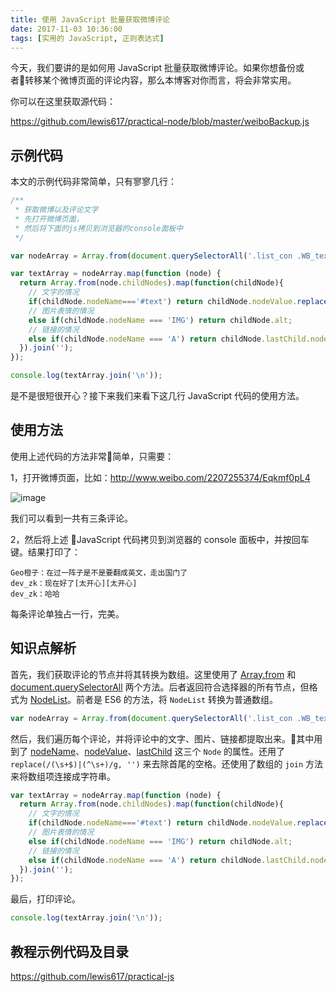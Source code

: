 ```yaml
---
title: 使用 JavaScript 批量获取微博评论
date: 2017-11-03 10:36:00
tags: [实用的 JavaScript, 正则表达式]
---
```


今天，我们要讲的是如何用 JavaScript 批量获取微博评论。如果你想备份或者转移某个微博页面的评论内容，那么本博客对你而言，将会非常实用。

你可以在这里获取源代码：

<https://github.com/lewis617/practical-node/blob/master/weiboBackup.js>

<!--more-->

## 示例代码

本文的示例代码非常简单，只有寥寥几行：

```js
/**
 * 获取微博以及评论文字
 * 先打开微博页面，
 * 然后将下面的js拷贝到浏览器的console面板中
 */

var nodeArray = Array.from(document.querySelectorAll('.list_con .WB_text'));

var textArray = nodeArray.map(function (node) {
  return Array.from(node.childNodes).map(function(childNode){
    // 文字的情况
    if(childNode.nodeName==='#text') return childNode.nodeValue.replace(/(\s+$)|(^\s+)/g, '');
    // 图片表情的情况
    else if(childNode.nodeName === 'IMG') return childNode.alt;
    // 链接的情况
    else if(childNode.nodeName === 'A') return childNode.lastChild.nodeValue;
  }).join('');
});

console.log(textArray.join('\n'));
```

是不是很短很开心？接下来我们来看下这几行 JavaScript 代码的使用方法。

## 使用方法

使用上述代码的方法非常简单，只需要：

1，打开微博页面，比如：<http://www.weibo.com/2207255374/Eqkmf0pL4>

![image](https://ws1.sinaimg.cn/mw690/83900b4egy1fl4pa7prsyj20xo0qkq8m.jpg)

我们可以看到一共有三条评论。

2，然后将上述 JavaScript 代码拷贝到浏览器的 console 面板中，并按回车键。结果打印了：

```
Geo橙子：在过一阵子是不是要翻成英文，走出国门了
dev_zk：现在好了[太开心][太开心]
dev_zk：哈哈
```

每条评论单独占一行，完美。

## 知识点解析


首先，我们获取评论的节点并将其转换为数组。这里使用了 [Array.from](https://developer.mozilla.org/en-US/docs/Web/JavaScript/Reference/Global_Objects/Array/from) 和 [document.querySelectorAll](https://developer.mozilla.org/zh-CN/docs/Web/API/Document/querySelectorAll) 两个方法。后者返回符合选择器的所有节点，但格式为 [NodeList](https://developer.mozilla.org/en-US/docs/Web/API/NodeList)。前者是 ES6 的方法，将 `NodeList` 转换为普通数组。

```js
var nodeArray = Array.from(document.querySelectorAll('.list_con .WB_text'));
```

然后，我们遍历每个评论，并将评论中的文字、图片、链接都提取出来。其中用到了 [nodeName](https://developer.mozilla.org/zh-CN/docs/Web/API/Node/nodeName)、[nodeValue](https://developer.mozilla.org/zh-CN/docs/Web/API/Node/nodeValue)、[lastChild](https://developer.mozilla.org/zh-CN/docs/Web/API/Node/lastChild) 这三个 `Node` 的属性。还用了 `replace(/(\s+$)|(^\s+)/g, '')` 来去除首尾的空格。还使用了数组的 `join` 方法来将数组项连接成字符串。

```js
var textArray = nodeArray.map(function (node) {
  return Array.from(node.childNodes).map(function(childNode){
    // 文字的情况
    if(childNode.nodeName==='#text') return childNode.nodeValue.replace(/(\s+$)|(^\s+)/g, '');
    // 图片表情的情况
    else if(childNode.nodeName === 'IMG') return childNode.alt;
    // 链接的情况
    else if(childNode.nodeName === 'A') return childNode.lastChild.nodeValue;
  }).join('');
});
```

最后，打印评论。

```js
console.log(textArray.join('\n'));
```

## 教程示例代码及目录

<https://github.com/lewis617/practical-js>